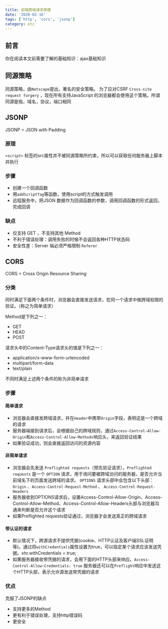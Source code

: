 ```yaml
---
title: 前端跨域请求原理
date: '2020-02-16'
tags: ['http', 'cors', 'jsonp']
category: etc
---
```


## 前言

你在阅读本文前需要了解的基础知识：ajax基础知识

## 同源策略

同源策略，由`Netscape`提出，著名的安全策略。 为了应对CSRF `Cross-site request forgery` ，现在所有支持JavaScript 的浏览器都会使用这个策略。所谓同源是指，域名，协议，端口相同

## JSONP

JSONP = JSON with Padding

### 原理

`<script>` 标签的src属性并不被同源策略所约束，所以可以获取任何服务器上脚本并执行

### 步骤

- 创建一个回调函数
- 用`addScriptTag`等函数，使用script的方式触发调用
- 远程服务中，把JSON 数据作为回调函数的参数，调用回调函数的形式返回，完成回调

### 缺点

- 仅支持 GET ，不支持其他 Method
- 不利于错误处理：调用失败的时候不会返回各种HTTP状态码
- 安全性差：Server 端必须严格限制 `Referer`

## CORS

CORS = Cross Origin Resource Sharing

### 分类

同时满足下面两个条件时，浏览器会直接发送请求，在同一个请求中做跨域权限的验证。（称之为简单请求）

Method是下列之一：
- GET
- HEAD
- POST

请求头中的Content-Type请求头的值是下列之一：

- application/x-www-form-urlencoded
- multipart/form-data
- text/plain

不同时满足上述两个条件的称为非简单请求

### 步骤

#### 简单请求

- 浏览器会直接发跨域请求，并在`Header`中携带`Origin`字段，表明这是一个跨域的请求
- 服务器端接到请求后，会根据自己的跨域规则，通过`Access-Control-Allow-Origin`和`Access-Control-Allow-Methods`响应头，来返回验证结果
- 如果验证成功，则会直接返回访问的资源内容

#### 非简单请求

- 浏览器会先发送 `Preflighted requests`（预先验证请求），`Preflighted requests` 是一个 `OPTION` 请求，用于询问要被跨域访问的服务器，是否允许当前域名下的页面发送跨域的请求。 `OPTIONS` 请求头部中会包含以下头部：`Origin` 、`Access-Control-Request-Method` 、 `Access-Control-Request-Headers`
- 服务器收到OPTIONS请求后，设置Access-Control-Allow-Origin、Access-Control-Allow-Method、Access-Control-Allow-Headers头部与浏览器沟通来判断是否允许这个请求
- 如果Preflighted requests验证通过，浏览器才会发送真正的跨域请求

#### 带认证的请求

- 默认情况下，跨源请求不提供凭据(cookie、HTTP认证及客户端SSL证明等)。通过将`withCredentials`属性设置为true，可以指定某个请求应该发送凭据。xhr.withCredentials = true;
- 如果服务器接收带凭据的请求，会用下面的HTTP头部来响应。`Access-Control-Allow-Credentials: true`
服务器还可以在`Preflight`响应中发送这个HTTP头部，表示允许源发送带凭据的请求


### 优点

克服了JSONP的缺点

- 支持更多的Method
- 更有利于错误处理，支持http错误码
- 更安全

